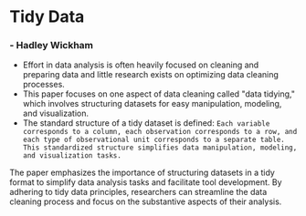 # Tidy Data

### - Hadley Wickham

- Effort in data analysis is often heavily focused on cleaning and preparing data and little research exists on optimizing data cleaning processes.
- This paper focuses on one aspect of data cleaning called "data tidying," which involves structuring datasets for easy manipulation, modeling, and visualization. 
- The standard structure of a tidy dataset is defined:
`Each variable corresponds to a column, each observation corresponds to a row, and each type of observational unit corresponds to a separate table. This standardized structure simplifies data manipulation, modeling, and visualization tasks.`

The paper emphasizes the importance of structuring datasets in a tidy format to simplify data analysis tasks and facilitate tool development. By adhering to tidy data principles, researchers can streamline the data cleaning process and focus on the substantive aspects of their analysis.